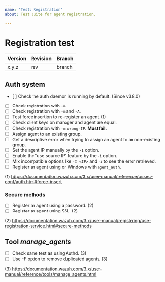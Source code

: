 ```yaml
---
name: 'Test: Registration'
about: Test suite for agent registration.

---
```


# Registration test

| Version | Revision | Branch |
| --- | --- | --- |
| x.y.z | rev | branch |

## Auth system

- [ ] Check the auth daemon is running by default. (Since v3.8.0)
- [ ] Check registration with `-m`.
- [ ] Check registration with `-m` and `-A`.
- [ ] Test force insertion to re-register an agent. (1)
- [ ] Check client keys on manager and agent are equal.
- [ ] Check registration with `-m wrong-IP`. **Must fail.**
- [ ] Assign agent to an existing group.
- [ ] Get a descriptive error when trying to assign an agent to an non-existing group.
- [ ] Set the agent IP manually by the `-I` option.
- [ ] Enable the "use source IP" feature by the `-i` option.
- [ ] Mix incompatible options like `-I <IP>` and `-i` to see the error retrieved.
- [ ] Register an agent using on Windows with `agent_auth`.

(1) https://documentation.wazuh.com/3.x/user-manual/reference/ossec-conf/auth.html#force-insert

### Secure methods

- [ ] Register an agent using a password. (2)
- [ ] Register an agent using SSL. (2)

(2) https://documentation.wazuh.com/3.x/user-manual/registering/use-registration-service.html#secure-methods

## Tool _manage_agents_

- [ ] Check same test as using Authd. (3)
- [ ] Use -F option to remove duplicated agents. (3)

(3) https://documentation.wazuh.com/3.x/user-manual/reference/tools/manage_agents.html
